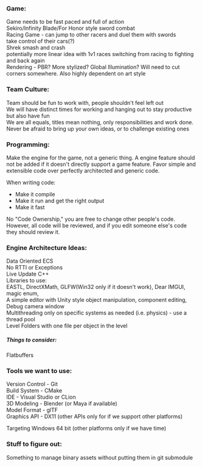 ### Game:
Game needs to be fast paced and full of action  
Sekiro/Infinity Blade/For Honor style sword combat  
Racing Game - can jump to other racers and duel them with swords  
take control of their cars(?)  
Shrek smash and crash  
potentially more linear idea with 1v1 races switching from racing to fighting and back again  
Rendering - PBR? More stylized? Global Illumination? Will need to cut corners somewhere. Also highly dependent on art style  

### Team Culture:
Team should be fun to work with, people shouldn't feel left out  
We will have distinct times for working and hanging out to stay productive but also have fun  
We are all equals, titles mean nothing, only responsibilities and work done.  
Never be afraid to bring up your own ideas, or to challenge existing ones  

### Programming:
Make the engine for the game, not a generic thing. A engine feature should not be added if it doesn't directly support a game feature.
Favor simple and extensible code over perfectly architected and generic code.

When writing code:
- Make it compile
- Make it run and get the right output
- Make it fast

No "Code Ownership," you are free to change other people's code.
However, all code will be reviewed, and if you edit someone else's code they should review it.

### Engine Architecture Ideas:
Data Oriented ECS  
No RTTI or Exceptions  
Live Update C++  
Libraries to use:  
EASTL, DirectXMath, GLFW(Win32 only if it doesn't work), Dear IMGUI, magic enum,  
A simple editor with Unity style object manipulation, component editing, Debug camera window  
Multithreading only on specific systems as needed (i.e. physics) - use a thread pool  
Level Folders with one file per object in the level  
##### Things to consider:  
Flatbuffers  

### Tools we want to use:
Version Control - Git  
Build System - CMake  
IDE - Visual Studio or CLion  
3D Modeling - Blender (or Maya if available)  
Model Format - glTF  
Graphics API - DX11 (other APIs only for if we support other platforms)  

Targeting Windows 64 bit (other platforms only if we have time)

### Stuff to figure out:
Something to manage binary assets without putting them in git submodule
